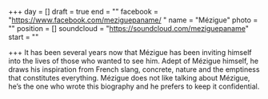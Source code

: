 +++
day = []
draft = true
end = ""
facebook = "https://www.facebook.com/meziguepaname/ "
name = "Mézigue"
photo = ""
position = []
soundcloud = "https://soundcloud.com/meziguepaname"
start = ""

+++
It has been several years now that ​Mézigue has been inviting himself into the lives of those who wanted to see him. Adept of Mézigue himself, he draws his inspiration from French slang, concrete, nature and the emptiness that constitutes everything. Mézigue does not like talking about Mézigue, he’s the one who wrote this biography and he prefers to keep it confidential.